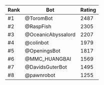Rank|Bot|Rating
---|---|---
#1|@ToromBot|2487
#2|@RaspFish|2305
#3|@OceanicAbyssalord|2207
#4|@colinbot|1979
#5|@OpeningsBot|1817
#6|@MMC_HUANGBAI|1569
#7|@DavidsGuterBot|1495
#8|@pawnrobot|1255

